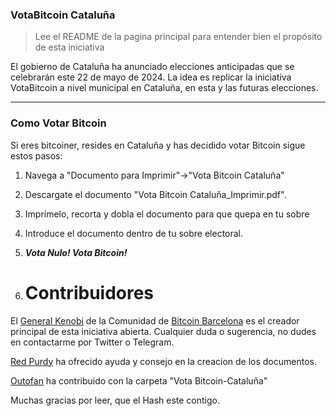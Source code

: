 ### VotaBitcoin Cataluña
>Lee el README de la pagina principal para entender bien el propósito de esta iniciativa

El gobierno de Cataluña ha anunciado elecciones anticipadas que se celebrarán este 22 de mayo de 2024. La idea es replicar la iniciativa VotaBitcoin a nivel municipal en Cataluña, en esta y las futuras elecciones.

------------

### Como Votar Bitcoin
Si eres bitcoiner, resides en Cataluña y has decidido votar Bitcoin sigue estos pasos:

1. Navega a "Documento para Imprimir"->"Vota Bitcoin Cataluña"
2. Descargate el documento "Vota Bitcoin Cataluña_Imprimir.pdf".
3. Imprímelo, recorta y dobla el documento para que quepa en tu sobre
5. Introduce el documento dentro de tu sobre electoral.
6. ***Vota Nulo! Vota Bitcoin!***

7. # Contribuidores

El [General Kenobi](https://twitter.com/KenobiNakamoto) de la Comunidad de [Bitcoin Barcelona](https://twitter.com/bcnbitcoinonly) es el  creador principal de esta iniciativa abierta.
Cualquier duda o sugerencia, no dudes en contactarme por Twitter o Telegram.

[Red Purdy](https://twitter.com/Red_Purdy) ha ofrecido ayuda y consejo en la creacion de los documentos.

[Outofan](https://twitter.com/noshitcoinside) ha contribuido con la carpeta "Vota Bitcoin-Cataluña"

Muchas gracias por leer, que el Hash este contigo.
